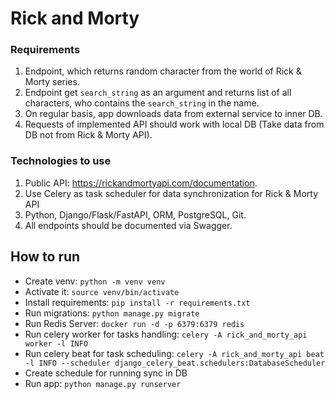# Rick and Morty

### Requirements
1. Endpoint, which returns random character from the world of Rick & Morty series.
2. Endpoint get `search_string` as an argument and returns list of all characters, who contains the `search_string` in the name.
3. On regular basis, app downloads data  from external service to inner DB.
4. Requests of implemented API should work with local DB (Take data from DB not from Rick & Morty API).

### Technologies to use
1. Public API: https://rickandmortyapi.com/documentation.
2. Use Celery as task scheduler for data synchronization for Rick & Morty API
3. Python, Django/Flask/FastAPI, ORM, PostgreSQL, Git.
4. All endpoints should be documented via Swagger.

## How to run
- Create venv: `python -m venv venv`
- Activate it: `source venv/bin/activate`
- Install requirements: `pip install -r requirements.txt`
- Run migrations: `python manage.py migrate`
- Run Redis Server: `docker run -d -p 6379:6379 redis`
- Run celery worker for tasks handling: `celery -A rick_and_morty_api worker -l INFO`
- Run celery beat for task scheduling: `celery -A rick_and_morty_api beat -l INFO --scheduler django_celery_beat.schedulers:DatabaseScheduler`
- Create schedule for running sync in DB
- Run app: `python manage.py runserver`
